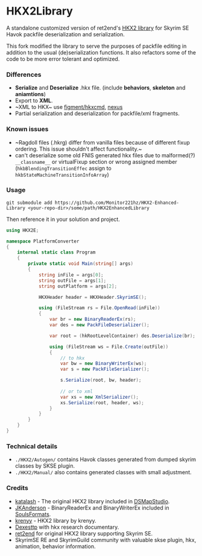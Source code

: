 # HKX2Library

A standalone customized version of ret2end's [HKX2 library](https://github.com/ret2end/HKX2Library) for Skyrim SE Havok packfile deserialization and serialization.

This fork modified the library to serve the purposes of packfile editing in addition to the usual (de)serialization functions. It also refactors some of the code to be more error tolerant and optimized.

### Differences

- **Serialize** and **Deserialize** .hkx file. (include **behaviors**, **skeleton** and **aniamtions**)
- Export to **XML**.
- ~XML to HKX~ use [figment/hkxcmd](https://github.com/figment/hkxcmd), [nexus](https://www.nexusmods.com/skyrim/mods/1797)
- Partial serialization and deserialization for packfile/xml fragments.

### Known issues

- ~Ragdoll files (.hkrg) differ from vanilla files because of different fixup ordering. This issue shouldn't affect functionality.~
- can't deserialize some old FNIS generated hkx files due to malformed(?) `__classname__` or virtualFixup section or wrong assigned member (`hkbBlendingTransitionEffec` assign to `hkbStateMachineTransitionInfoArray`)

### Usage

`git submodule add https://github.com/Monitor221hz/HKX2-Enhanced-Library <your-repo-dir>/some/path/HKX2EnhancedLibrary`

Then reference it in your solution and project.

```C#
using HKX2E;

namespace PlatformConverter
{
    internal static class Program
    {
        private static void Main(string[] args)
        {
            string inFile = args[0];
            string outFile = args[1];
            string outPlatform = args[2];

            HKXHeader header = HKXHeader.SkyrimSE();

            using (FileStream rs = File.OpenRead(inFile))
            {
                var br = new BinaryReaderEx(rs);
                var des = new PackFileDeserializer();

                var root = (hkRootLevelContainer) des.Deserialize(br);

                using (FileStream ws = File.Create(outFile))
                {   
                    // to hkx
                    var bw = new BinaryWriterEx(ws);
                    var s = new PackFileSerializer();

                    s.Serialize(root, bw, header);
                    
                    // or to xml
                    var xs = new XmlSerializer();
                    xs.Serialize(root, header, ws);
                }
            }
        }
    }
}
```

### Technical details

- `./HKX2/Autogen/` contains Havok classes generated from dumped skyrim classes by SKSE plugin.
- `./HKX2/Manual/` also contains generated classes with small adjustment.

### Credits

- [katalash](https://github.com/katalash) - The original HKX2 library included in [DSMapStudio](https://github.com/katalash/DSMapStudio).
- [JKAnderson](https://github.com/JKAnderson) - BinaryReaderEx and BinaryWriterEx included in [SoulsFormats](https://github.com/JKAnderson/SoulsFormats).
- [krenyy](https://gitlab.com/HKX2/HKX2Library) - HKX2 library by krenyy.
- [Dexesttp](https://github.com/Dexesttp/hkxpack/tree/main/doc/hkx%20findings) with hkx research documentary.
- [ret2end](https://github.com/ret2end) for original HKX2 library supporting Skyrim SE.
- SkyrimSE RE and SkyrimGuild community with valuable skse plugin, hkx, animation, behavior information.
